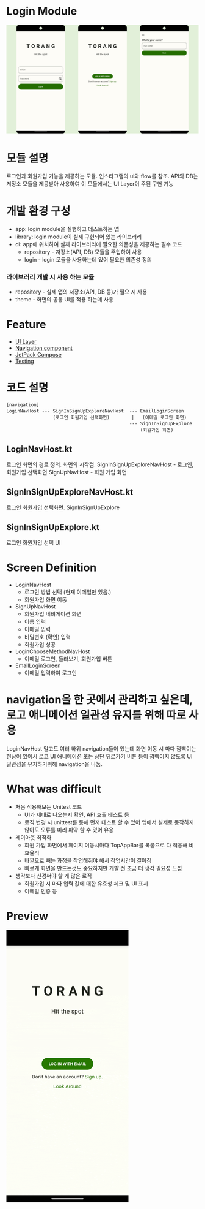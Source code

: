 # Login Module

<img src="screenshots/screen.jpg" alt=""/>

# 모듈 설명

로그인과 회원가입 기능을 제공하는 모듈.
인스타그램의 ui와 flow를 참조.
API와 DB는 저장소 모듈을 제공받아 사용하여
이 모듈에서는 UI Layer이 주된 구현 기능

# 개발 환경 구성

- app: login module을 실행하고 테스트하는 앱
- library: login module이 실제 구현되어 있는 라이브러리
- di: app에 위치하여 실제 라이브러리에 필요한 의존성을 제공하는 필수 코드
    - repository - 저장소(API, DB) 모듈을 주입하여 사용
    - login - login 모듈을 사용하는데 있어 필요한 의존성 정의

### 라이브러리 개발 시 사용 하는 모듈

- repository - 실제 앱의 저장소(API, DB 등)가 필요 시 사용
- theme - 화면의 공통 UI를 적용 하는데 사용

# Feature

- [UI Layer](Documents/ui_layer/UiLayerImplements.md)
- [Navigation component](Documents/navigation/1_0Navigation.md)
- [JetPack Compose](Documents/jetpack_compose/JetpackCompose.md)
- [Testing](Documents/test/Testing.md)

# 코드 설명

```
[navigation]
LoginNavHost --- SignInSignUpExploreNavHost  --- EmailLoginScreen
                 (로그인 회원가입 선택화면)        |   (이메일 로그인 화면)
                                             --- SignInSignUpExplore
                                                 (회원가입 화면)
```

## LoginNavHost.kt

로그인 화면의 경로 정의. 화면의 시작점.
SignInSignUpExploreNavHost - 로그인, 회원가입 선택화면
SignUpNavHost - 회원 가입 화면

## SignInSignUpExploreNavHost.kt

로그인 회원가입 선택화면.
SignInSignUpExplore

## SignInSignUpExplore.kt

로그인 회원가입 선택 UI

# Screen Definition

- LoginNavHost
    - 로그인 방법 선택 (현재 이메일만 있음.)
    - 회원가입 화면 이동
- SignUpNavHost
    - 회원가입 네비게이션 화면
    - 이름 입력
    - 이메일 입력
    - 비밀번호 (확인) 입력
    - 회원가입 성공
- LoginChooseMethodNavHost
    - 이메일 로그인, 둘러보기, 회원가입 버튼
- EmailLoginScreen
    - 이메일 입력하여 로그인

# navigation을 한 곳에서 관리하고 싶은데, 로고 애니메이션 일관성 유지를 위해 따로 사용

LoginNavHost 말고도 여러 하위 navigation들이 있는데 화면 이동 시 마다 깜빡이는 현상이 있어서
로고 UI 애니메이션 또는 상단 뒤로가기 버튼 등이 깜빡이지 않도록 UI 일관성을 유지하기위해
navigation을 나눔.

# What was difficult

- 처음 적용해보는 Unitest 코드
    - UI가 제대로 나오는지 확인, API 호출 테스트 등
    - 로직 변경 시 unittest를 통해 먼저 테스트 할 수 있어 앱에서 실제로 동작하지 않아도 오류를 미리 파악 할 수 있어 유용
- 레이아웃 최적화
    - 회원 가입 화면에서 페이지 이동시마다 TopAppBar를 복붙으로 다 적용해 비효율적
    - 바깥으로 빼는 과정을 작업해줘야 해서 작업시간이 길어짐
    - 빠르게 화면을 만드는것도 중요하지만 개발 전 조금 더 생각 필요성 느낌
- 생각보다 신경써야 할 게 많은 로직
    - 회원가입 시 마다 입력 값에 대한 유효성 체크 및 UI 표시
    - 이메일 인증 등

# Preview

<img src="screenshots/preview.gif" alt=""/>
